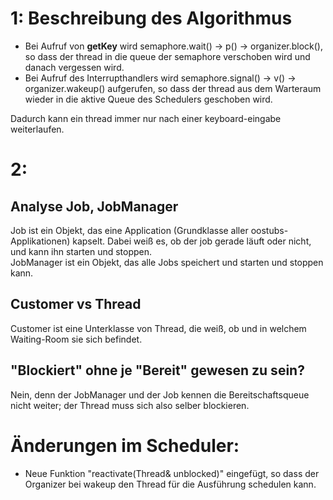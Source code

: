 # 1: Beschreibung des Algorithmus
* Bei Aufruf von **getKey** wird semaphore.wait() -> p() -> organizer.block(), so dass der thread in die queue der semaphore verschoben wird und danach vergessen wird.
* Bei Aufruf des Interrupthandlers wird semaphore.signal() -> v() -> organizer.wakeup() aufgerufen, so dass der thread aus dem Warteraum wieder in die aktive Queue des Schedulers geschoben wird.

Dadurch kann ein thread immer nur nach einer keyboard-eingabe weiterlaufen.

# 2:
## Analyse Job, JobManager
Job ist ein Objekt, das eine Application (Grundklasse aller oostubs-Applikationen) kapselt. Dabei weiß es, ob der job gerade läuft oder nicht, und kann ihn starten und stoppen.  
JobManager ist ein Objekt, das alle Jobs speichert und starten und stoppen kann. 

## Customer vs Thread
Customer ist eine Unterklasse von Thread, die weiß, ob und in welchem Waiting-Room sie sich befindet.

## "Blockiert" ohne je "Bereit" gewesen zu sein?
Nein, denn der JobManager und der Job kennen die Bereitschaftsqueue nicht weiter; der Thread muss sich also selber blockieren.

# Änderungen im Scheduler:
* Neue Funktion "reactivate(Thread& unblocked)" eingefügt, so dass der Organizer bei wakeup den Thread für die Ausführung schedulen kann.
